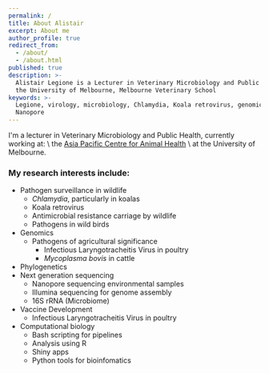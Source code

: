 ```yaml
---
permalink: /
title: About Alistair
excerpt: About me
author_profile: true
redirect_from:
  - /about/
  - /about.html
published: true
description: >-
  Alistair Legione is a Lecturer in Veterinary Microbiology and Public Health at
  the University of Melbourne, Melbourne Veterinary School
keywords: >-
  Legione, virology, microbiology, Chlamydia, Koala retrovirus, genomics,
  Nanopore
---
```

I'm a lecturer in Veterinary Microbiology and Public Health, currently working at: \\
the [Asia Pacific Centre for Animal Health](https://fvas.unimelb.edu.au/research/centres/asia-pacific-centre-for-animal-health) \\
at the University of Melbourne.

### My research interests include:
* Pathogen surveillance in wildlife
     * *Chlamydia*, particularly in koalas
     * Koala retrovirus
     * Antimicrobial resistance carriage by wildlife
     * Pathogens in wild birds
* Genomics     
     * Pathogens of agricultural significance
        * Infectious Laryngotracheitis Virus in poultry
        * _Mycoplasma bovis_ in cattle
* Phylogenetics
* Next generation sequencing
     * Nanopore sequencing environmental samples
     * Illumina sequencing for genome assembly
     * 16S rRNA (Microbiome)
* Vaccine Development
     * Infectious Laryngotracheitis Virus in poultry
* Computational biology
     * Bash scripting for pipelines
     * Analysis using R
     * Shiny apps
     * Python tools for bioinfomatics
